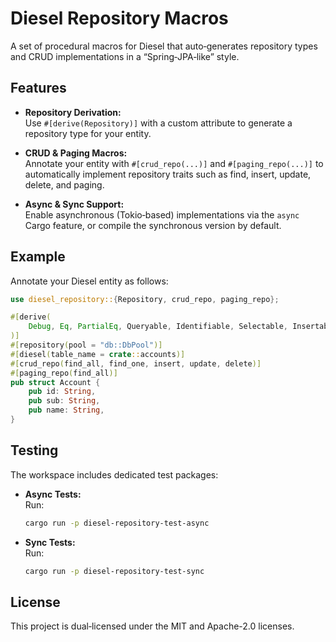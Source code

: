 # Diesel Repository Macros

A set of procedural macros for Diesel that auto‑generates repository types and CRUD implementations in a “Spring‑JPA‑like” style.

## Features

- **Repository Derivation:**  
  Use `#[derive(Repository)]` with a custom attribute to generate a repository type for your entity.

- **CRUD & Paging Macros:**  
  Annotate your entity with `#[crud_repo(...)]` and `#[paging_repo(...)]` to automatically implement repository traits such as find, insert, update, delete, and paging.

- **Async & Sync Support:**  
  Enable asynchronous (Tokio‑based) implementations via the `async` Cargo feature, or compile the synchronous version by default.

## Example

Annotate your Diesel entity as follows:

```rust
use diesel_repository::{Repository, crud_repo, paging_repo};

#[derive(
    Debug, Eq, PartialEq, Queryable, Identifiable, Selectable, Insertable, AsChangeset, Repository,
)]
#[repository(pool = "db::DbPool")]
#[diesel(table_name = crate::accounts)]
#[crud_repo(find_all, find_one, insert, update, delete)]
#[paging_repo(find_all)]
pub struct Account {
    pub id: String,
    pub sub: String,
    pub name: String,
}
```

## Testing

The workspace includes dedicated test packages:

- **Async Tests:**  
  Run:
  ```bash
  cargo run -p diesel-repository-test-async
  ```
- **Sync Tests:**  
  Run:
  ```bash
  cargo run -p diesel-repository-test-sync
  ```

## License

This project is dual‑licensed under the MIT and Apache-2.0 licenses.

